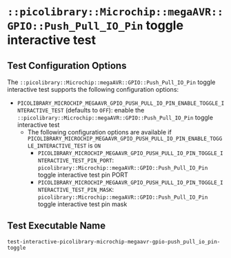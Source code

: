 # `::picolibrary::Microchip::megaAVR::GPIO::Push_Pull_IO_Pin` toggle interactive test

## Test Configuration Options
The `::picolibrary::Microchip::megaAVR::GPIO::Push_Pull_IO_Pin` toggle interactive test
supports the following configuration options:
- `PICOLIBRARY_MICROCHIP_MEGAAVR_GPIO_PUSH_PULL_IO_PIN_ENABLE_TOGGLE_INTERACTIVE_TEST`
  (defaults to `OFF`): enable the
  `::picolibrary::Microchip::megaAVR::GPIO::Push_Pull_IO_Pin` toggle interactive test
    - The following configuration options are available if
      `PICOLIBRARY_MICROCHIP_MEGAAVR_GPIO_PUSH_PULL_IO_PIN_ENABLE_TOGGLE_INTERACTIVE_TEST`
      is `ON`
        - `PICOLIBRARY_MICROCHIP_MEGAAVR_GPIO_PUSH_PULL_IO_PIN_TOGGLE_INTERACTIVE_TEST_PIN_PORT`:
          `picolibrary::Microchip::megaAVR::GPIO::Push_Pull_IO_Pin` toggle interactive
          test pin PORT
        - `PICOLIBRARY_MICROCHIP_MEGAAVR_GPIO_PUSH_PULL_IO_PIN_TOGGLE_INTERACTIVE_TEST_PIN_MASK`:
          `picolibrary::Microchip::megaAVR::GPIO::Push_Pull_IO_Pin` toggle interactive
          test pin mask

## Test Executable Name
`test-interactive-picolibrary-microchip-megaavr-gpio-push_pull_io_pin-toggle`

